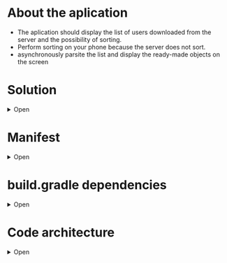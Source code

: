 # About the aplication
 - The aplication should display the list of users downloaded from the server and the possibility of sorting.
 - Perform sorting on your phone because the server does not sort. 
 - asynchronously parsite the list and display the ready-made objects on the screen


# Solution
<details><summary>Open</summary>
<p>	
 
- create a [`database.`](https://github.com/gamestudiostandart/Festivality/tree/master/app/src/main/java/test/mb/festivality/repository/database) where we will transfer data from the server
- create [`service.`](https://github.com/gamestudiostandart/Festivality/tree/master/app/src/main/java/test/mb/festivality/repository/communication) It will work in backgraun to receive data from the server and store it in [`database`](https://github.com/gamestudiostandart/Festivality/tree/master/app/src/main/java/test/mb/festivality/repository/database)
- create [`aplication.`](https://github.com/gamestudiostandart/Festivality/tree/master/app/src/main/java/test/mb/festivality/aplication) It will work with the database and display it on the UI

</p>
</details>


# Manifest
<details><summary>Open</summary>
<p>

[`Manifest`](https://github.com/gamestudiostandart/Festivality/blob/master/app/src/main/AndroidManifest.xml)

## Permissions
+ internet
+ location
+ bluetooth
+ notification
## Aplication
+ service - ServiceMain
+ activity - ActivityLogin
+ activity - ActivityMain
+ activity - ActivityUserPage

</p>
</details>


# build.gradle dependencies
<details><summary>Open</summary>
<p>

[`build.gradle`](https://github.com/gamestudiostandart/Festivality/blob/master/app/build.gradle)
+ compileSdkVersion 27
+ minSdkVersion 21
+ targetSdkVersion 27

## Standard UI librarys
+ implementation fileTree(include: ['*.jar'], dir: 'libs')
+ implementation 'com.android.support:appcompat-v7:27.1.1'
+ implementation 'com.android.support:support-v4:27.1.1'
+ implementation 'com.android.support:design:27.1.1'
+ implementation 'com.android.support:cardview-v7:27.1.1'
+ implementation 'com.android.support:recyclerview-v7:27.1.1'

## Moxy(MVP)
+ implementation 'com.arello-mobile:moxy:1.5.3'
+ implementation 'com.arello-mobile:moxy-android:1.5.3'
+ implementation 'com.arello-mobile:moxy-app-compat:1.5.3'
+ annotationProcessor 'com.arello-mobile:moxy-compiler:1.5.3'

## Retofit
+ implementation 'com.squareup.retrofit2:retrofit:2.3.0'
+ implementation 'com.squareup.retrofit2:converter-gson:2.3.0'
+ implementation 'com.squareup.retrofit2:converter-scalars:2.3.0'
+ implementation 'com.squareup.okhttp3:logging-interceptor:3.10.0'

## Glide
+ implementation 'com.github.bumptech.glide:glide:3.8.0'

## Third-party libraries for working with UI
+ implementation 'com.crystal:crystalrangeseekbar:1.1.3'
+ implementation 'de.hdodenhof:circleimageview:2.2.0'
+ implementation 'me.everything:overscroll-decor-android:1.0.4'
+ implementation 'jp.wasabeef:recyclerview-animators:2.3.0'
+ implementation 'com.wang.avi:library:2.1.3'
+ implementation 'jp.wasabeef:blurry:2.1.1'

</p>
</details>


# Code architecture
<details><summary>Open</summary>
<p>

## Root
```diff
`Festivality/app/src/main/java/test/mb/festivality/`
```
The [`root`](https://github.com/gamestudiostandart/Festivality/tree/master/app/src/main/java/test/mb/festivality) of our project is divided into 3 packages and 1 file

- ![#f03c15](https://placehold.it/15/f03c15/000000?text=+) [`aplication`](https://github.com/gamestudiostandart/Festivality/tree/master/app/src/main/java/test/mb/festivality/aplication) -  that package works with the UI
- ![#f03c15](https://placehold.it/15/f03c15/000000?text=+) [`repository`](https://github.com/gamestudiostandart/Festivality/tree/master/app/src/main/java/test/mb/festivality/repository) - that package works with the ([server](https://github.com/gamestudiostandart/Festivality/tree/master/app/src/main/java/test/mb/festivality/repository/communication), or data from [database](https://github.com/gamestudiostandart/Festivality/tree/master/app/src/main/java/test/mb/festivality/repository/database)
- ![#f03c15](https://placehold.it/15/f03c15/000000?text=+) [`utils`](https://github.com/gamestudiostandart/Festivality/tree/master/app/src/main/java/test/mb/festivality/utils) - Package with class models, converters, parsers ...
- ![#f03c15](https://placehold.it/15/f03c15/000000?text=+) [`MyApp.java`](https://github.com/gamestudiostandart/Festivality/blob/master/app/src/main/java/test/mb/festivality/MyApp.java) - The main class in the program that distributes the context


## MyApp.java
```diff
Festivality/app/src/main/java/test/mb/festivality/MyApp.java
```
[`MyApp.java`](https://github.com/gamestudiostandart/Festivality/blob/master/app/src/main/java/test/mb/festivality/MyApp.java) The main class in the program. They are referring to him in context [repository](https://github.com/gamestudiostandart/Festivality/tree/master/app/src/main/java/test/mb/festivality/repository) and [`utils`](https://github.com/gamestudiostandart/Festivality/tree/master/app/src/main/java/test/mb/festivality/utils)

## utils
```diff
Festivality/app/src/main/java/test/mb/festivality/utils/
```
[`utils`](https://github.com/gamestudiostandart/Festivality/tree/master/app/src/main/java/test/mb/festivality/utils) - auxiliary files package

- ![#f03c15](https://placehold.it/15/f03c15/000000?text=+) [`fragmentanimator`](https://github.com/gamestudiostandart/Festivality/tree/master/app/src/main/java/test/mb/festivality/utils/fragmentanimator) - The package works with animation of fragments
- ![#f03c15](https://placehold.it/15/f03c15/000000?text=+) [`models`](https://github.com/gamestudiostandart/Festivality/tree/master/app/src/main/java/test/mb/festivality/utils/models) - This package contains models of user classes
- ![#f03c15](https://placehold.it/15/f03c15/000000?text=+) [`parser`](https://github.com/gamestudiostandart/Festivality/tree/master/app/src/main/java/test/mb/festivality/utils/parser) - pass the result from the server to the objects
- ![#f03c15](https://placehold.it/15/f03c15/000000?text=+) [`views`](https://github.com/gamestudiostandart/Festivality/tree/master/app/src/main/java/test/mb/festivality/utils/views) - packet with rewritten UI elements


## repository
```diff
Festivality/app/src/main/java/test/mb/festivality/repository/
```
[`repository`](https://github.com/gamestudiostandart/Festivality/tree/master/app/src/main/java/test/mb/festivality/repository) works with the ([server](https://github.com/gamestudiostandart/Festivality/tree/master/app/src/main/java/test/mb/festivality/repository/communication), or data from [database](https://github.com/gamestudiostandart/Festivality/tree/master/app/src/main/java/test/mb/festivality/repository/database)
is divided into 3 packages

- ![#f03c15](https://placehold.it/15/f03c15/000000?text=+) [`communication`](https://github.com/gamestudiostandart/Festivality/tree/master/app/src/main/java/test/mb/festivality/repository/communication) - this package is working with the server
- ![#f03c15](https://placehold.it/15/f03c15/000000?text=+) [`database`](https://github.com/gamestudiostandart/Festivality/tree/master/app/src/main/java/test/mb/festivality/repository/database) - this package is working with the database
- ![#f03c15](https://placehold.it/15/f03c15/000000?text=+) [`SharedPreferencesManager.java`](https://github.com/gamestudiostandart/Festivality/blob/master/app/src/main/java/test/mb/festivality/repository/SharedPreferencesManager.java) - the file is responsible for skipping the Login page when re-using the program

### communication
```diff
Festivality/app/src/main/java/test/mb/festivality/repository/communication/
```
[`communication`](https://github.com/gamestudiostandart/Festivality/tree/master/app/src/main/java/test/mb/festivality/repository/communication) package working with the server
communication is divided into 3 packages
- ![#f03c15](https://placehold.it/15/f03c15/000000?text=+) [`retrofit`](https://github.com/gamestudiostandart/Festivality/tree/master/app/src/main/java/test/mb/festivality/repository/communication/retrofit) - A tool for facilitating server requests
- ![#f03c15](https://placehold.it/15/f03c15/000000?text=+) [`userlist`](https://github.com/gamestudiostandart/Festivality/tree/master/app/src/main/java/test/mb/festivality/repository/communication/userlist) - package with implementation of the [method user-list](https://api.festivality.co/v2/user-list/44779) 
- ![#f03c15](https://placehold.it/15/f03c15/000000?text=+) [`services`](https://github.com/gamestudiostandart/Festivality/tree/master/app/src/main/java/test/mb/festivality/repository/communication/services) - This service we run in a Backgraund


## aplication
```diff
Festivality/app/src/main/java/test/mb/festivality/aplication/
```
[`aplication`](https://github.com/gamestudiostandart/Festivality/tree/master/app/src/main/java/test/mb/festivality/aplication) is a package that works purely with the interface and it is divided into 3 packages. By package to page. Each package contains the files that the hlm needs to reproduce the responsive mechanics.

- ![#f03c15](https://placehold.it/15/f03c15/000000?text=+) [`userpage`](https://github.com/gamestudiostandart/Festivality/tree/master/app/src/main/java/test/mb/festivality/aplication/userpage) - user details page
- ![#f03c15](https://placehold.it/15/f03c15/000000?text=+) [`login`](https://github.com/gamestudiostandart/Festivality/tree/master/app/src/main/java/test/mb/festivality/aplication/login) - login page
- ![#f03c15](https://placehold.it/15/f03c15/000000?text=+) [`main`](https://github.com/gamestudiostandart/Festivality/tree/master/app/src/main/java/test/mb/festivality/aplication/main) - List of pages and user sorting

</p>
</details>








